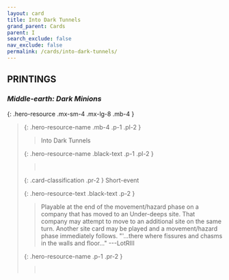 ```yaml
---
layout: card
title: Into Dark Tunnels
grand_parent: Cards
parent: I
search_exclude: false
nav_exclude: false
permalink: /cards/into-dark-tunnels/
---
```


## PRINTINGS


### _Middle-earth: Dark Minions_

{: .hero-resource .mx-sm-4 .mx-lg-8 .mb-4 }
> {: .hero-resource-name .mb-4 .p-1 .pl-2 }
> > <div class="card-mp"></div>
> > <div class="card-name">Into Dark Tunnels</div>
>
> {: .hero-resource-name .black-text .p-1 .pl-2 }
> > &nbsp;
>
> {: .card-classification .pr-2 }
> Short-event
>
> {: .hero-resource-text .black-text .p-2 }
> > Playable at the end of the movement/hazard phase on a company that has moved to an Under-deeps site. That company may attempt to move to an additional site on the same turn. Another site card may be played and a movement/hazard phase immediately follows.  "'...there where fissures and chasms in the walls and floor..." ---LotRIII 
> 
> {: .hero-resource-name .p-1 .pr-2 }
> > <div class="card-shield"></div>
> > <div class="card-corruption">&nbsp;</div>
